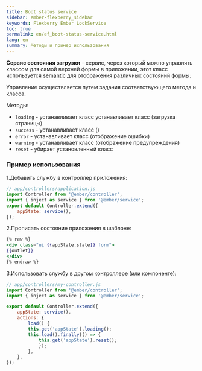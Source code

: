 ```yaml
---
title: Boot status service
sidebar: ember-flexberry_sidebar
keywords: Flexberry Ember LockService
toc: true
permalink: en/ef_boot-status-service.html
lang: en
summary: Методы и пример использования
---
```


__Сервис состояния загрузки__ - сервис, через который можно управлять классом для самой верхней формы в приложении, этот класс используется [semantic](https://semantic-ui.com/collections/form.html) для отображения различных состояний формы.

Управление осуществляется путем задания соответствующего метода и класса.

Методы:

* `loading` - устанавливает класс устанавливает класс (загрузка страницы)
* `success` - устанавливает класс ()
* `error` - устанавливает класс (отображение ошибки)
* `warning` - устанавливает класс (отображение предупреждения)
* `reset` - убирает установленный класс

### Пример использования

1.Добавить службу в контроллер приложения:

```javascript
// app/controllers/application.js
import Controller from '@ember/controller';
import { inject as service } from '@ember/service';
export default Controller.extend({
    appState: service(),
});
```

2.Прописать состояние приложения в шаблоне:

```hbs
{% raw %}
<div class="ui {{appState.state}} form">
{{outlet}}
</div>
{% endraw %}
```

3.Использовать службу в другом контроллере (или компоненте):

```javascript
// app/controllers/my-controller.js
import Controller from '@ember/controller';
import { inject as service } from '@ember/service';

export default Controller.extend({
    appState: service(),
    actions: {
        load() {
        this.get('appState').loading();
        this.load().finally(() => {
            this.get('appState').reset();
            });
        },
    },
});
```